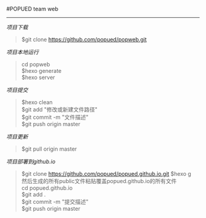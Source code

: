 #POPUED team web

------

*项目下载*
>$git clone https://github.com/popued/popweb.git

*项目本地运行*
>cd popweb  
$hexo generate  
$hexo server  

*项目提交*  
>$hexo clean  
$git add "修改或新建文件路径"  
$git commit -m "文件描述"  
$git push origin master

*项目更新*  
>$git pull origin master 

*项目部署到github.io*
>$git clone https://github.com/popued/popued.github.io.git
$hexo g  
然后生成的所有public文件粘贴覆盖popued.github.io的所有文件  
cd popued.github.io  
$git add .  
$git commit -m "提交描述"  
$git push origin master
